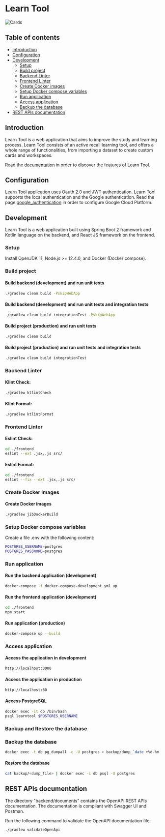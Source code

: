 # Learn Tool

![Cards](https://github.com/sitMCella/learn-tool/wiki/images/Cards1.png)

## Table of contents

* [Introduction](#introduction)
* [Configuration](#configuration)
* [Development](#development)
  * [Setup](#setup)
  * [Build project](#build-project)
  * [Backend Linter](#backend-linter)
  * [Frontend Linter](#frontend-linter)
  * [Create Docker images](#create-docker-images)
  * [Setup Docker compose variables](#setup-docker-compose-variables)
  * [Run application](#run-application)
  * [Access application](#access-application)
  * [Backup the database](#backup-the-database)
* [REST APIs documentation](#rest-apis-documentation)

## Introduction

Learn Tool is a web application that aims to improve the study and learning process.
Learn Tool consists of an active recall learning tool, and offers a whole range of functionalities, from importing a dataset to create custom cards and workspaces.

Read the [documentation](https://github.com/sitMCella/learn-tool/wiki) in order to discover the features of Learn Tool.

## Configuration

Learn Tool application uses Oauth 2.0 and JWT authentication. Learn Tool supports the local authentication and the Google authentication.
Read the page [google_authentication](google_authentication.md) in order to configure Google Cloud Platform.

## Development

Learn Tool is a web application built using Spring Boot 2 framework and Kotlin language on the backend, and React JS framework on the frontend.

### Setup

Install OpenJDK 11, Node.js >= 12.4.0, and Docker (Docker compose).

### Build project

#### Build backend (development) and run unit tests

```sh
./gradlew clean build -PskipWebApp
```

#### Build backend (development) and run unit tests and integration tests

```sh
./gradlew clean build integrationTest -PskipWebApp
```

#### Build project (production) and run unit tests

```sh
./gradlew clean build
```

#### Build project (production) and run unit tests and integration tests

```sh
./gradlew clean build integrationTest
```

### Backend Linter

#### Klint Check:

```sh
./gradlew ktlintCheck
```

#### Klint Format:

```sh
./gradlew ktlintFormat
```

### Frontend Linter

#### Eslint Check:

```sh
cd ./frontend
eslint --ext .jsx,.js src/
```

#### Eslint Format:

```sh
cd ./frontend
eslint --fix --ext .jsx,.js src/
```

### Create Docker images

#### Create Docker images

```sh
./gradlew jibDockerBuild
```

### Setup Docker compose variables

Create a file .env with the following content:

```sh
POSTGRES_USERNAME=postgres
POSTGRES_PASSWORD=postgres
```

### Run application

#### Run the backend application (development)

```sh
docker-compose -f docker-compose-development.yml up
```

#### Run the frontend application (development)

```sh
cd ./frontend
npm start
```

#### Run application (production)

```sh
docker-compose up --build
```

### Access application

#### Access the application in development

```sh
http://localhost:3000
```

#### Access the application in production

```sh
http://localhost:80
```

#### Access PostgreSQL

```sh
docker exec -it db /bin/bash
psql learntool $POSTGRES_USERNAME
```

### Backup and Restore the database

### Backup the database

```sh
docker exec -t db pg_dumpall -c -U postgres > backup/dump_`date +%d-%m-%Y"_"%H_%M_%S`.sql
```

#### Restore the database

```sh
cat backup/<dump_file> | docker exec -i db psql -U postgres
```

## REST APIs documentation

The directory "backend/documents" contains the OpenAPI REST APIs documentation.
The documentation is compliant with Swagger UI and Postman.

Run the following command to validate the OpenAPI documentation file:
 
```sh
./gradlew validateOpenApi
```
